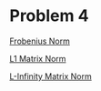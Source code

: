 # Problem 4
[Frobenius Norm](https://tannerwheeler.github.io/math4610/softwareManual/hw3/frob)

[L1 Matrix Norm](https://tannerwheeler.github.io/math4610/softwareManual/hw3/m1norm)

[L-Infinity Matrix Norm](https://tannerwheeler.github.io/math4610/softwareManual/hw3/minfnorm)
